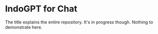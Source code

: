 # IndoGPT for Chat
The title explains the entire repository. It's in progress though. Nothing to demonstrate here.
